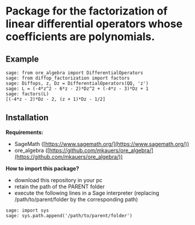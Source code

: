 # Package for the factorization of linear differential operators whose coefficients are polynomials.

## Example

```
sage: from ore_algebra import DifferentialOperators                            
sage: from diffop_factorization import factors                                 
sage: Diffops, z, Dz = DifferentialOperators(QQ, 'z')                          
sage: L = (-4*z^2 - 6*z - 2)*Dz^2 + (-4*z - 3)*Dz + 1                          
sage: factors(L)                                                               
[(-4*z - 2)*Dz - 2, (z + 1)*Dz - 1/2]
```

## Installation

__Requirements:__
- SageMath ([https://www.sagemath.org/](https://www.sagemath.org/))
- ore_algebra ([https://github.com/mkauers/ore_algebra/](https://github.com/mkauers/ore_algebra/))

__How to import this package?__
- download this repository in your pc
- retain the path of the PARENT folder
- execute the following lines in a Sage interpreter (replacing /path/to/parent/folder by the corresponding path)
```
sage: import sys
sage: sys.path.append('/path/to/parent/folder')
```
